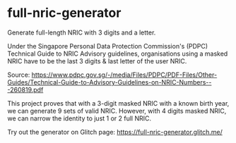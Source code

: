 # full-nric-generator
Generate full-length NRIC with 3 digits and a letter.

Under the Singapore Personal Data Protection Commission's (PDPC) Technical Guide to NRIC Advisory guidelines, organisations using a masked NRIC have to be the last 3 digits & last letter of the user NRIC.

Source: https://www.pdpc.gov.sg/-/media/Files/PDPC/PDF-Files/Other-Guides/Technical-Guide-to-Advisory-Guidelines-on-NRIC-Numbers---260819.pdf

This project proves that with a 3-digit masked NRIC with a known birth year, we can generate 9 sets of valid NRIC. However, with 4 digits masked NRIC, we can narrow the identity to just 1 or 2 full NRIC.

Try out the generator on Glitch page:
https://full-nric-generator.glitch.me/
